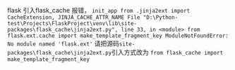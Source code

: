 flask 引入flask_cache 报错， 
`` init_app
    from .jinja2ext import CacheExtension, JINJA_CACHE_ATTR_NAME
  File "D:\Python-test\Projects\FlaskProject\venv\lib\site-packages\flask_cache\jinja2ext.py", line 33, in
 <module>
    from flask.ext.cache import make_template_fragment_key
ModuleNotFoundError: No module named 'flask.ext'
``
请把源码`site-packages\flask_cache\jinja2ext.py`引入方式改为
``from flask_cache import make_template_fragment_key
``